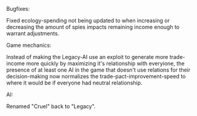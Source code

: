 Bugfixes:

Fixed ecology-spending not being updated to when increasing or decreasing the amount of spies impacts remaining income enough to warrant adjustments.

Game mechanics:

Instead of making the Legacy-AI use an exploit to generate more trade-income more quickly by maximizing it's relationship with everyione, the presence of at least one AI in the game that doesn't use relations for their decision-making now normalizes the trade-pact-improvement-speed to where it would be if everyone had neutral relationship.

AI:

Renamed "Cruel" back to "Legacy".